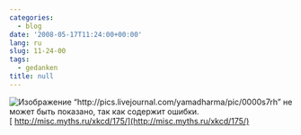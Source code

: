 ```yaml
---
categories:
  - blog
date: '2008-05-17T11:24:00+00:00'
lang: ru
slug: 11-24-00
tags:
  - gedanken
title: null
---
```




![&Icy;&zcy;&ocy;&bcy;&rcy;&acy;&zhcy;&iecy;&ncy;&icy;&iecy; “http://pics.livejournal.com/yamadharma/pic/0000s7rh” &ncy;&iecy; &mcy;&ocy;&zhcy;&iecy;&tcy; &bcy;&ycy;&tcy;&softcy; &pcy;&ocy;&kcy;&acy;&zcy;&acy;&ncy;&ocy;, &tcy;&acy;&kcy; &kcy;&acy;&kcy; &scy;&ocy;&dcy;&iecy;&rcy;&zhcy;&icy;&tcy; &ocy;&shcy;&icy;&bcy;&kcy;&icy;.](http://pics.livejournal.com/yamadharma/pic/0000s7rh) [ http://misc.myths.ru/xkcd/175/](http://misc.myths.ru/xkcd/175/)
